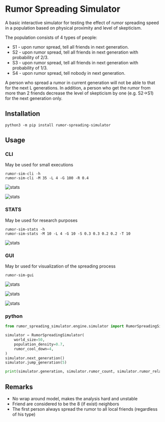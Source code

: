 # Rumor Spreading Simulator #
A basic interactive simulator for testing the effect of rumor spreading speed
in a population based on physical proximity and level of skepticism.

The population consists of 4 types of people:
* S1 - upon rumor spread, tell all friends in next generation.
* S2 - upon rumor spread, tell all friends in next generation with probability of 2/3.
* S3 - upon rumor spread, tell all friends in next generation with probability of 1/3.
* S4 - upon rumor spread, tell nobody in next generation.

A person who spread a rumor in current generation will not be able to that for the next L generations.
In addition, a person who get the rumor from more than 2 friends decrease the level of 
skepticism by one (e.g. S2->S1) for the next generation only.

## Installation ##

```commandline
python3 -m pip install rumor-spreading-simulator
```

## Usage ##

### CLI ###
May be used for small executions
```commandline
rumor-sim-cli -h
rumor-sim-cli -M 35 -L 4 -G 100 -R 0.4
```

![stats](doc_img/cli.png "CLI")

![stats](doc_img/cli_stats.png "CLI Stats")

### STATS ###
May be used for research purposes
```commandline
rumor-sim-stats -h
rumor-sim-stats -M 10 -L 4 -G 10 -S 0.3 0.3 0.2 0.2 -T 10
```

![stats](doc_img/stats.png "Stats")


### GUI ###
May br used for visualization of the spreading process
```commandline
rumor-sim-gui
```

![stats](doc_img/gui_menu.png "GUI Menu")

![stats](doc_img/gui.png "GUI")

![stats](doc_img/gui_stats.png "GUI Stats")

### python ###
```python
from rumor_spreading_simulator.engine.simulator import RumorSpreadingSimulator

simulator = RumorSpreadingSimulator(
    world_size=50,
    population_density=0.7,
    rumor_cool_down=4,
)
simulator.next_generation()
simulator.jump_generation(5)

print(simulator.generation, simulator.rumor_count, simulator.rumor_relative)
```

## Remarks ##
* No wrap around model, makes the analysis hard and unstable
* Friend are considered to be the 8 (if exist) neighbors 
* The first person always spread the rumor to all local friends (regardless of his type)
